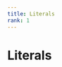 ```yaml
---
title: Literals
rank: 1
---
```


# Literals

<PageList :data="data" :prefix="['guide', 'sql', 'literals']" />

<script setup>
import PageList from "@theme/components/PageList.vue";
import { data } from "./index.data.ts";
</script>
